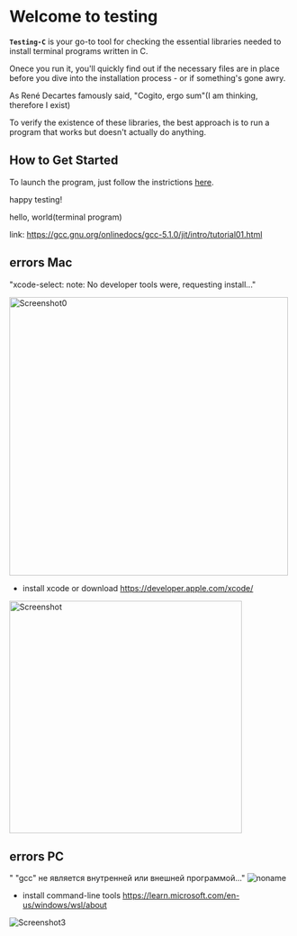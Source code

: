 # Welcome to testing

**`Testing-C`** is your go-to tool for checking the essential libraries needed to install terminal programs written in C.

Onece you run it, you'll quickly find out if the necessary files are in place before you dive into the installation process - or if something's gone awry.

As René Decartes famously said, "Cogito, ergo sum"(I am thinking, therefore I exist)

To verify the existence of these libraries, the best approach is to run a program that works but doesn't actually do anything.

## How to Get Started
To launch the program, just follow the instrictions [here](http://hello.c/).

happy testing!


hello, world(terminal program)

link:
https://gcc.gnu.org/onlinedocs/gcc-5.1.0/jit/intro/tutorial01.html





## errors Mac

"xcode-select: note: No developer tools were, requesting install..."

<img width="495" alt="Screenshot0" src="https://github.com/user-attachments/assets/a8c5d2e9-2458-493c-8302-bb3c8fe8b4e2" />

- install xcode or download https://developer.apple.com/xcode/


<img width="413" alt="Screenshot" src="https://github.com/user-attachments/assets/a75a79b4-6bb6-47c6-94f1-61ea4d8a9331" />

## errors PC
" "gcc" не является внутренней или внешней программой..."
![noname](https://github.com/user-attachments/assets/a37ecbd2-479d-42e7-b12f-5bf18f75f0d1)

- install command-line tools https://learn.microsoft.com/en-us/windows/wsl/about

![Screenshot3](https://github.com/user-attachments/assets/43cb3745-c68d-48db-956e-96206b13e4c5)

